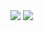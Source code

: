 <img src="https://capsule-render.vercel.app/api?type=wave&color=FFCC99&height=250&section=header&text=HyeJi%20Oh&fontSize=50" />
<img src="https://capsule-render.vercel.app/api?type=wave&color=CCFF99&height=150&section=footer&fontSize=50" />
